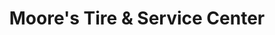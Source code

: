 ---
title: "Moore's Tire & Service Center"
url: /alexandria/moores-tire-and-service-center/
shop: tyres
---